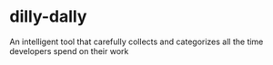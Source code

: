 # dilly-dally
An intelligent tool that carefully collects and categorizes all the time developers spend on their work
